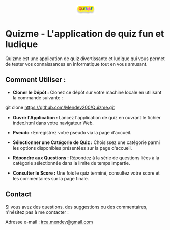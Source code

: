 <div style="text-align:center">
    <img src="public/image/LOGO.png" alt="Logo Quizme">
</div>

# Quizme - L'application de quiz fun et ludique

Quizme est une application de quiz divertissante et ludique qui vous permet de tester vos connaissances en informatique tout en vous amusant.

## Comment Utiliser :

- **Cloner le Dépôt :** Clonez ce dépôt sur votre machine locale en utilisant la commande suivante :

git clone https://github.com/Mendev200/Quizme.git

- **Ouvrir l'Application :** Lancez l'application de quiz en ouvrant le fichier index.html dans votre navigateur Web.

- **Pseudo :** Enregistrez votre pseudo via la page d'accueil.

- **Sélectionner une Catégorie de Quiz :** Choisissez une catégorie parmi les options disponibles présentées sur la page d'accueil.

- **Répondre aux Questions :** Répondez à la série de questions liées à la catégorie sélectionnée dans la limite de temps impartie.

- **Consulter le Score :** Une fois le quiz terminé, consultez votre score et les commentaires sur la page finale.

## Contact

Si vous avez des questions, des suggestions ou des commentaires, n'hésitez pas à me contacter :

Adresse e-mail : irca.mendev@gmail.com

